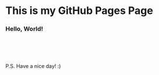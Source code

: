 # This is my GitHub Pages Page

### Hello, World!
\
\
\
\
P.S.
Have a nice day! :)
<link rel="shortcut icon" type="image/png" href="/icon.png?">
